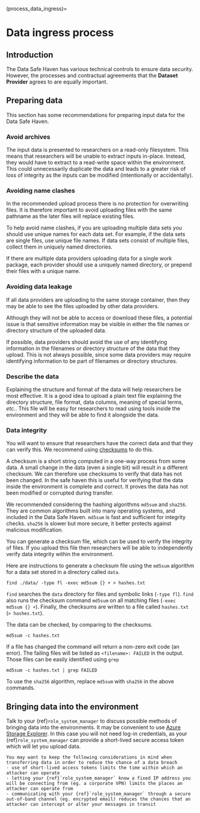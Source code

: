 (process_data_ingress)=

# Data ingress process

## Introduction

The Data Safe Haven has various technical controls to ensure data security.
However, the processes and contractual agreements that the **Dataset Provider** agrees to are equally important.

## Preparing data

This section has some recommendations for preparing input data for the Data Safe Haven.

### Avoid archives

The input data is presented to researchers on a read-only filesystem.
This means that researchers will be unable to extract inputs in-place.
Instead, they would have to extract to a read-write space within the environment.
This could unnecessarily duplicate the data and leads to a greater risk of loss of integrity as the inputs can be modified (intentionally or accidentally).

### Avoiding name clashes

In the recommended upload process there is no protection for overwriting files.
It is therefore important to avoid uploading files with the same pathname as the later files will replace existing files.

To help avoid name clashes, if you are uploading multiple data sets you should use unique names for each data set.
For example, if the data sets are single files, use unique file names.
If data sets consist of multiple files, collect them in uniquely named directories.

If there are multiple data providers uploading data for a single work package, each provider should use a uniquely named directory, or prepend their files with a unique name.

### Avoiding data leakage

If all data providers are uploading to the same storage container, then they may be able to see the files uploaded by other data providers.

Although they will not be able to access or download these files, a potential issue is that sensitive information may be visible in either the file names or directory structure of the uploaded data.

If possible, data providers should avoid the use of any identifying information in the filenames or directory structure of the data that they upload.
This is not always possible, since some data providers may require identifying information to be part of filenames or directory structures.

### Describe the data

Explaining the structure and format of the data will help researchers be most effective.
It is a good idea to upload a plain text file explaining the directory structure, file format, data columns, meaning of special terms, _etc._.
This file will be easy for researchers to read using tools inside the environment and they will be able to find it alongside the data.

### Data integrity

You will want to ensure that researchers have the correct data and that they can verify this.
We recommend using [checksums](https://www.redhat.com/sysadmin/hashing-checksums) to do this.

A checksum is a short string computed in a one-way process from some data.
A small change in the data (even a single bit) will result in a different checksum.
We can therefore use checksums to verify that data has not been changed.
In the safe haven this is useful for verifying that the data inside the environment is complete and correct.
It proves the data has not been modified or corrupted during transfer.

We recommended considering the hashing algorithms `md5sum` and `sha256`.
They are common algorithms built into many operating systems, and included in the Data Safe Haven.
`md5sum` is fast and sufficient for integrity checks.
`sha256` is slower but more secure, it better protects against malicious modification.

You can generate a checksum file, which can be used to verify the integrity of files.
If you upload this file then researchers will be able to independently verify data integrity within the environment.

Here are instructions to generate a checksum file using the `md5sum` algorithm for a data set stored in a directory called `data`.

```console
find ./data/ -type fl -exec md5sum {} + > hashes.txt
```

`find` searches the `data` directory for files and symbolic links (`-type fl`).
`find` also runs the checksum command `md5sum` on all matching files (`-exec md5sum {} +`).
Finally, the checksums are written to a file called `hashes.txt` (`> hashes.txt`).

The data can be checked, by comparing to the checksums.

```console
md5sum -c hashes.txt
```

If a file has changed the command will return a non-zero exit code (an error).
The failing files will be listed as `<filename>: FAILED` in the output.
Those files can be easily identified using `grep`

```console
md5sum -c hashes.txt | grep FAILED
```

To use the `sha256` algorithm, replace `md5sum` with `sha256` in the above commands.

## Bringing data into the environment

Talk to your {ref}`role_system_manager` to discuss possible methods of bringing data into the environments.
It may be convenient to use [Azure Storage Explorer](https://azure.microsoft.com/en-us/products/storage/storage-explorer/).
In this case you will not need log-in credentials, as your {ref}`role_system_manager` can provide a short-lived secure access token which will let you upload data.

```{tip}
You may want to keep the following considerations in mind when transferring data in order to reduce the chance of a data breach
- use of short-lived access tokens limits the time within which an attacker can operate
- letting your {ref}`role_system_manager` know a fixed IP address you will be connecting from (eg. a corporate VPN) limits the places an attacker can operate from
- communicating with your {ref}`role_system_manager` through a secure out-of-band channel (eg. encrypted email) reduces the chances that an attacker can intercept or alter your messages in transit
```
